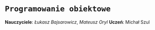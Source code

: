 # `Programowanie obiektowe`
**Nauczyciele**: *Łukasz Bajsarowicz*, *Mateusz Oryl* 
**Uczeń**: Michał Szul

